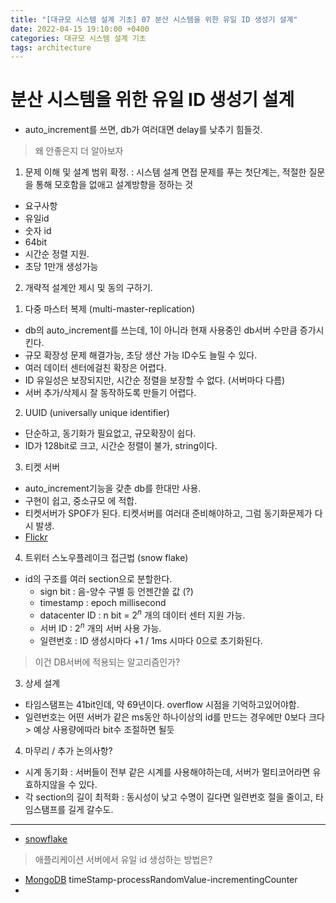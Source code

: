 ```yaml
---
title: "[대규모 시스템 설계 기초] 07 분산 시스템을 위한 유일 ID 생성기 설계"
date: 2022-04-15 19:10:00 +0400
categories: 대규모 시스템 설계 기초
tags: architecture
---
```


# 분산 시스템을 위한 유일 ID 생성기 설계
- auto_increment를 쓰면, db가 여러대면 delay를 낮추기 힘들것.
> 왜 안좋은지 더 알아보자 
1. 문제 이해 및 설계 범위 확정.
  : 시스템 설계 면접 문제를 푸는 첫단계는, 적절한 질문을 통해 모호함을 없애고 설계방향을 정하는 것   
  - 요구사항
   - 유일id
   - 숫자 id
   - 64bit
   - 시간순 정렬 지원.
   - 초당 1만개 생성가능
2. 개략적 설계안 제시 및 동의 구하기.
 1) 다중 마스터 복제 (multi-master-replication)
   - db의 auto_increment를 쓰는데, 1이 아니라 현재 사용중인 db서버 수만큼 증가시킨다.
   - 규모 확장성 문제 해결가능, 초당 생산 가능 ID수도 늘릴 수 있다.
   - 여러 데이터 센터에걸친 확장은 어렵다.
   - ID 유일성은 보장되지만, 시간순 정렬을 보장할 수 없다. (서버마다 다름)
   - 서버 추가/삭제시 잘 동작하도록 만들기 어렵다.
 2) UUID (universally unique identifier)
 - 단순하고, 동기화가 필요없고, 규모확장이 쉽다.
 - ID가 128bit로 크고, 시간순 정렬이 불가, string이다.
 3) 티켓 서버
 - auto_increment기능을 갖춘 db를 한대만 사용.
 - 구현이 쉽고, 중소규모 에 적합.
 - 티켓서버가 SPOF가 된다. 티켓서버를 여러대 준비해야하고, 그럼 동기화문제가 다시 발생.
 - [Flickr](https://code.flickr.net/2010/02/08/ticket-servers-distributed-unique-primary-keys-on-the-cheap/)
 4)  트위터 스노우플레이크 접근법 (snow flake)
 - id의 구조를 여러 section으로 분할한다.
   -  sign bit : 음-양수 구별 등 언젠간쓸 값 (?)
   - timestamp : epoch millisecond 
   - datacenter ID : n bit =  $2^n$ 개의 데이터 센터 지원 가능.
   - 서버 ID : $2^n$ 개의 서버 사용 가능.
   - 일련번호 : ID 생성시마다 +1 / 1ms 시마다 0으로 초기화된다.
 > 이건 DB서버에 적용되는 알고리즘인가? 
3. 상세 설계
 - 타임스탬프는 41bit인데, 약 69년이다. overflow 시점을 기억하고있어야함.
 - 일련번호는 어떤 서버가 같은 ms동안 하나이상의 id를 만드는 경우에만 0보다 크다 > 예상 사용량에따라 bit수 조절하면 될듯
4. 마무리 / 추가 논의사항?
  - 시계 동기화 : 서버들이 전부 같은 시계를 사용해야하는데, 서버가 멀티코어라면 유효하지않을 수 있다.
  - 각 section의 길이 최적화 : 동시성이 낮고 수명이 길다면 일련번호 절을 줄이고, 타임스탬프를 길게 갈수도.
---
- [snowflake](https://blog.twitter.com/engineering/en_us/a/2010/announcing-snowflake)

> 애플리케이션 서버에서 유일 id 생성하는 방법은?
- [MongoDB](https://www.mongodb.com/docs/manual/reference/method/ObjectId/) timeStamp-processRandomValue-incrementingCounter
- 

